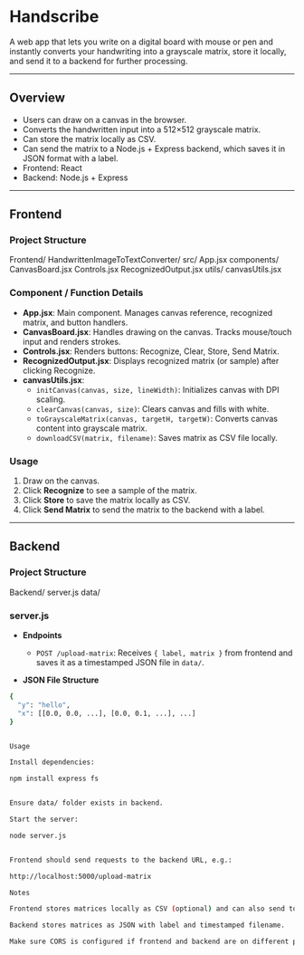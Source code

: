 # Handscribe
A web app that lets you write on a digital board with mouse or pen and instantly converts your handwriting into a grayscale matrix, store it locally, and send it to a backend for further processing.

---

## Overview

- Users can draw on a canvas in the browser.
- Converts the handwritten input into a 512×512 grayscale matrix.
- Can store the matrix locally as CSV.
- Can send the matrix to a Node.js + Express backend, which saves it in JSON format with a label.
- Frontend: React
- Backend: Node.js + Express

---

## Frontend

### Project Structure
Frontend/
    HandwrittenImageToTextConverter/
        src/
        App.jsx
        components/
            CanvasBoard.jsx
            Controls.jsx
            RecognizedOutput.jsx
        utils/
            canvasUtils.jsx




### Component / Function Details

- **App.jsx**: Main component. Manages canvas reference, recognized matrix, and button handlers.
- **CanvasBoard.jsx**: Handles drawing on the canvas. Tracks mouse/touch input and renders strokes.
- **Controls.jsx**: Renders buttons: Recognize, Clear, Store, Send Matrix.
- **RecognizedOutput.jsx**: Displays recognized matrix (or sample) after clicking Recognize.
- **canvasUtils.jsx**:
  - `initCanvas(canvas, size, lineWidth)`: Initializes canvas with DPI scaling.
  - `clearCanvas(canvas, size)`: Clears canvas and fills with white.
  - `toGrayscaleMatrix(canvas, targetH, targetW)`: Converts canvas content into grayscale matrix.
  - `downloadCSV(matrix, filename)`: Saves matrix as CSV file locally.

### Usage

1. Draw on the canvas.
2. Click **Recognize** to see a sample of the matrix.
3. Click **Store** to save the matrix locally as CSV.
4. Click **Send Matrix** to send the matrix to the backend with a label.

---

## Backend

### Project Structure

Backend/
  server.js
  data/


### server.js

- **Endpoints**
  - `POST /upload-matrix`: Receives `{ label, matrix }` from frontend and saves it as a timestamped JSON file in `data/`.

- **JSON File Structure**
```bash
{
  "y": "hello",
  "x": [[0.0, 0.0, ...], [0.0, 0.1, ...], ...]
}


Usage

Install dependencies:

npm install express fs


Ensure data/ folder exists in backend.

Start the server:

node server.js


Frontend should send requests to the backend URL, e.g.:

http://localhost:5000/upload-matrix

Notes

Frontend stores matrices locally as CSV (optional) and can also send to backend.

Backend stores matrices as JSON with label and timestamped filename.

Make sure CORS is configured if frontend and backend are on different ports.